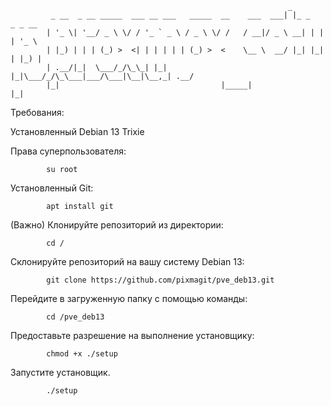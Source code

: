                                                                   _               
             _ __  _ __ _____  ___ __ ___   _____  __    ___  ___| |_ _   _ _ __  
            | '_ \| '__/ _ \ \/ / '_ ` _ \ / _ \ \/ /   / __|/ _ \ __| | | | '_ \ 
            | |_) | | | (_) >  <| | | | | | (_) >  <    \__ \  __/ |_| |_| | |_) |
            | .__/|_|  \___/_/\_\_| |_| |_|\___/_/\_\___|___/\___|\__|\__,_| .__/ 
            |_|                                    |_____|                 |_|

Требования: 

Установленный Debian 13 Trixie 

Права суперпользователя:

            su root

Установленный Git:
            
            apt install git

(Важно) Клонируйте репозиторий из директории:
            
            cd /

Склонируйте репозиторий на вашу систему Debian 13:
            
            git clone https://github.com/pixmagit/pve_deb13.git

Перейдите в загруженную папку с помощью команды:
            
            cd /pve_deb13

Предоставьте разрешение на выполнение установщику:
            
            chmod +x ./setup

Запустите установщик.
            
            ./setup
